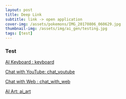 ```yaml
---
layout: post
title: Deep Link
subtitle: link -> open application 
cover-img: /assets/pokemons/IMG_20170806_060629.jpg
thumbnail-img: /assets/img/ai_gen/testing.jpg
tags: [test]
---
```



### Test 

[AI Keyboard : keyboard](chatsmith://keyboard)

[Chat with YouTube: chat_youtube](chatsmith://chat_youtube)

[Chat with Web : chat_with_web ](chatsmith://chat_with_web)

[AI Art: ai_art](chatsmith://ai_art)